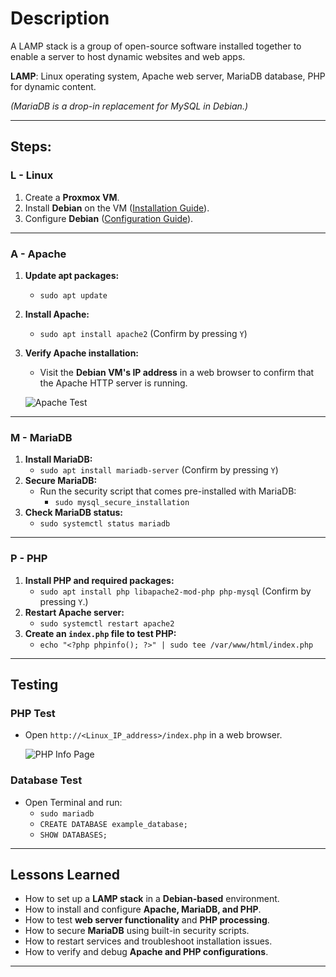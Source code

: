 # Description  
A LAMP stack is a group of open-source software installed together to enable a server to host dynamic websites and web apps.  

**LAMP**: Linux operating system, Apache web server, MariaDB database, PHP for dynamic content.  

*(MariaDB is a drop-in replacement for MySQL in Debian.)*  

---

## Steps:  

### **L** - Linux  

1. Create a **Proxmox VM**.  
2. Install **Debian** on the VM ([Installation Guide](https://github.com/sapan322/Raman-Cybersecurity-Portfolio/blob/main/Installation%20Configuration%20%20Guides/Debian%20(Proxmox%20VM)/Installation.md)).  
3. Configure **Debian** ([Configuration Guide](https://github.com/sapan322/Raman-Cybersecurity-Portfolio/blob/main/Installation%20Configuration%20%20Guides/Debian%20(Proxmox%20VM)/Configuration.md)).  

---

### **A** - Apache  

1. **Update apt packages:**  
   - `sudo apt update`  
2. **Install Apache:**  
   - `sudo apt install apache2` (Confirm by pressing `Y`)  
3. **Verify Apache installation:**  
   - Visit the **Debian VM's IP address** in a web browser to confirm that the Apache HTTP server is running.  

   ![Apache Test](https://github.com/user-attachments/assets/ebc98958-045d-432b-931e-9ab8fd99600c)  

---

### **M** - MariaDB  

1. **Install MariaDB:**  
   - `sudo apt install mariadb-server` (Confirm by pressing `Y`)  
2. **Secure MariaDB:**  
   - Run the security script that comes pre-installed with MariaDB:  
     - `sudo mysql_secure_installation`  
3. **Check MariaDB status:**  
   - `sudo systemctl status mariadb`  

---

### **P** - PHP  

1. **Install PHP and required packages:**  
   - `sudo apt install php libapache2-mod-php php-mysql` (Confirm by pressing `Y`.)  
2. **Restart Apache server:**  
   - `sudo systemctl restart apache2`  
3. **Create an `index.php` file to test PHP:**  
   - `echo "<?php phpinfo(); ?>" | sudo tee /var/www/html/index.php`  

---

## Testing  

### **PHP Test**  
- Open `http://<Linux_IP_address>/index.php` in a web browser.  

   ![PHP Info Page](https://github.com/user-attachments/assets/58fc2c04-e6b3-4da8-b84f-ca2293bde652)  

### **Database Test**  
- Open Terminal and run:  
  - `sudo mariadb`  
  - `CREATE DATABASE example_database;`  
  - `SHOW DATABASES;`  

---

## Lessons Learned  

- How to set up a **LAMP stack** in a **Debian-based** environment.  
- How to install and configure **Apache, MariaDB, and PHP**.  
- How to test **web server functionality** and **PHP processing**.  
- How to secure **MariaDB** using built-in security scripts.  
- How to restart services and troubleshoot installation issues.  
- How to verify and debug **Apache and PHP configurations**.  

---
